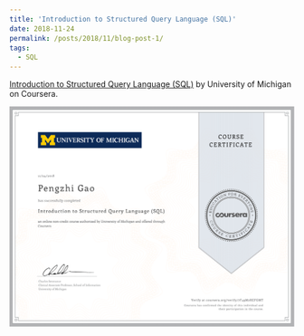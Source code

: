 ```yaml
---
title: 'Introduction to Structured Query Language (SQL)'
date: 2018-11-24
permalink: /posts/2018/11/blog-post-1/
tags:
  - SQL
---
```


[Introduction to Structured Query Language (SQL)](https://www.coursera.org/learn/intro-sql) by University of Michigan on Coursera.

<div  align="center">
<img src='/images/Intro_SQL.png'>
</div>